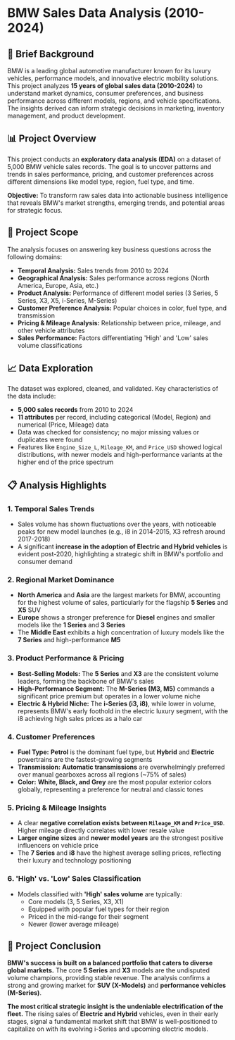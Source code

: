 # BMW Sales Data Analysis (2010-2024)

## 🚗 Brief Background

BMW is a leading global automotive manufacturer known for its luxury vehicles, performance models, and innovative electric mobility solutions. This project analyzes **15 years of global sales data (2010-2024)** to understand market dynamics, consumer preferences, and business performance across different models, regions, and vehicle specifications. The insights derived can inform strategic decisions in marketing, inventory management, and product development.

## 📊 Project Overview

This project conducts an **exploratory data analysis (EDA)** on a dataset of 5,000 BMW vehicle sales records. The goal is to uncover patterns and trends in sales performance, pricing, and customer preferences across different dimensions like model type, region, fuel type, and time.

**Objective:** To transform raw sales data into actionable business intelligence that reveals BMW's market strengths, emerging trends, and potential areas for strategic focus.

## 🎯 Project Scope

The analysis focuses on answering key business questions across the following domains:

- **Temporal Analysis:** Sales trends from 2010 to 2024
- **Geographical Analysis:** Sales performance across regions (North America, Europe, Asia, etc.)
- **Product Analysis:** Performance of different model series (3 Series, 5 Series, X3, X5, i-Series, M-Series)
- **Customer Preference Analysis:** Popular choices in color, fuel type, and transmission
- **Pricing & Mileage Analysis:** Relationship between price, mileage, and other vehicle attributes
- **Sales Performance:** Factors differentiating 'High' and 'Low' sales volume classifications

## 📈 Data Exploration

The dataset was explored, cleaned, and validated. Key characteristics of the data include:

- **5,000 sales records** from 2010 to 2024
- **11 attributes** per record, including categorical (Model, Region) and numerical (Price, Mileage) data
- Data was checked for consistency; no major missing values or duplicates were found
- Features like `Engine_Size_L`, `Mileage_KM`, and `Price_USD` showed logical distributions, with newer models and high-performance variants at the higher end of the price spectrum

## 📋 Analysis Highlights

### 1. **Temporal Sales Trends**
- Sales volume has shown fluctuations over the years, with noticeable peaks for new model launches (e.g., i8 in 2014-2015, X3 refresh around 2017-2018)
- A significant **increase in the adoption of Electric and Hybrid vehicles** is evident post-2020, highlighting a strategic shift in BMW's portfolio and consumer demand

### 2. **Regional Market Dominance**
- **North America** and **Asia** are the largest markets for BMW, accounting for the highest volume of sales, particularly for the flagship **5 Series** and **X5** SUV
- **Europe** shows a stronger preference for **Diesel** engines and smaller models like the **1 Series** and **3 Series**
- The **Middle East** exhibits a high concentration of luxury models like the **7 Series** and high-performance **M5**

### 3. **Product Performance & Pricing**
- **Best-Selling Models:** The **5 Series** and **X3** are the consistent volume leaders, forming the backbone of BMW's sales
- **High-Performance Segment:** The **M-Series (M3, M5)** commands a significant price premium but operates in a lower volume niche
- **Electric & Hybrid Niche:** The **i-Series (i3, i8)**, while lower in volume, represents BMW's early foothold in the electric luxury segment, with the i8 achieving high sales prices as a halo car

### 4. **Customer Preferences**
- **Fuel Type:** **Petrol** is the dominant fuel type, but **Hybrid** and **Electric** powertrains are the fastest-growing segments
- **Transmission:** **Automatic transmissions** are overwhelmingly preferred over manual gearboxes across all regions (~75% of sales)
- **Color:** **White, Black, and Grey** are the most popular exterior colors globally, representing a preference for neutral and classic tones

### 5. **Pricing & Mileage Insights**
- A clear **negative correlation exists between `Mileage_KM` and `Price_USD`**. Higher mileage directly correlates with lower resale value
- **Larger engine sizes** and **newer model years** are the strongest positive influencers on vehicle price
- The **7 Series** and **i8** have the highest average selling prices, reflecting their luxury and technology positioning

### 6. **'High' vs. 'Low' Sales Classification**
- Models classified with **'High' sales volume** are typically:
  - Core models (3, 5 Series, X3, X1)
  - Equipped with popular fuel types for their region
  - Priced in the mid-range for their segment
  - Newer (lower average mileage)

## 🎯 Project Conclusion

**BMW's success is built on a balanced portfolio that caters to diverse global markets.** The core **5 Series** and **X3** models are the undisputed volume champions, providing stable revenue. The analysis confirms a strong and growing market for **SUV (X-Models)** and **performance vehicles (M-Series)**.

**The most critical strategic insight is the undeniable electrification of the fleet.** The rising sales of **Electric and Hybrid** vehicles, even in their early stages, signal a fundamental market shift that BMW is well-positioned to capitalize on with its evolving i-Series and upcoming electric models.
